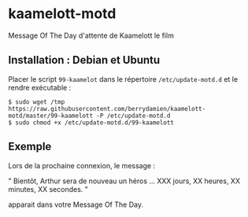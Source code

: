 # kaamelott-motd
Message Of The Day d'attente de Kaamelott le film

## Installation : Debian et Ubuntu

Placer le script `99-kaamelot` dans le répertoire `/etc/update-motd.d` et le rendre exécutable :

    $ sudo wget /tmp https://raw.githubusercontent.com/berrydamien/kaamelott-motd/master/99-kaamelott -P /etc/update-motd.d
    $ sudo chmod +x /etc/update-motd.d/99-kaamelott

## Exemple

Lors de la prochaine connexion, le message : 

" Bientôt, Arthur sera de nouveau un héros ... XXX jours, XX heures, XX minutes, XX secondes. "

apparait dans votre Message Of The Day.

